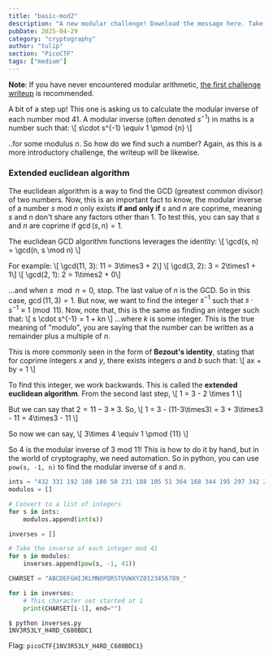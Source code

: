 ```yaml
---
title: "basic-mod2"
description: "A new modular challenge! Download the message here. Take each number mod 41 and find the modular inverse for the result. Then map to the following character set: 1-26 are the alphabet, 27-36 are the decimal digits, and 37 is an underscore. Wrap your decrypted message in the picoCTF flag format (i.e. picoCTF{decrypted_message})"
pubDate: 2025-04-29
category: "cryptography"
author: "tulip"
section: "PicoCTF"
tags: ["medium"]
---
```


**Note**: If you have never encountered modular arithmetic, [the first challenge writeup](/writeups/picoctf-basic-mod1) is recommended. 

A bit of a step up! This one is asking us to calculate the modular inverse of each number mod 41. A modular inverse (often denoted $s^{-1}$) in maths is a number such that:
\\[ s\cdot s^{-1} \equiv 1 \pmod {n} \\]

..for some modulus $n$. So how do we find such a number? Again, as this is a more introductory challenge, the writeup will be likewise.

### Extended euclidean algorithm
The euclidean algorithm is a way to find the GCD (greatest common divisor) of two numbers. Now, this is an important fact to know, the modular inverse of a number $s$ mod $n$ only exists **if and only if** $s$ and $n$ are coprime, meaning $s$ and $n$ don't share any factors other than 1. To test this, you can say that $s$ and $n$ are coprime if $\gcd(s,n) = 1$. 

The euclidean GCD algorithm functions leverages the identity:
\\[ \gcd(s, n) = \gcd(n, s \mod n) \\]

For example:
\\[ \gcd(11, 3): 11 = 3\times3 + 2\\]
\\[ \gcd(3, 2): 3 = 2\times1 + 1\\]
\\[ \gcd(2, 1): 2 = 1\times2 + 0\\]

...and when $s \mod n = 0$, stop. The last value of $n$ is the GCD. So in this case, $\gcd(11,3) = 1$. But now, we want to find the integer $s^{-1}$ such that $s \cdot s^{-1} \equiv 1 \pmod{11}$. Now, note that, this is the same as finding an integer such that:
\\[ s \cdot s^{-1} = 1 + kn \\]
...where $k$ is some integer. This is the true meaning of "modulo", you are saying that the number can be written as a remainder plus a multiple of $n$. 

This is more commonly seen in the form of **Bezout's identity**, stating that for coprime integers $x$ and $y$, there exists integers $a$ and $b$ such that:
\\[ ax + by = 1 \\]

To find this integer, we work backwards. This is called the **extended euclidean algorithm**. From the second last step,
\\[ 1 = 3 - 2 \times 1 \\]

But we can say that $2 = 11 - 3 \times 3$. So,
\\[ 1 = 3 - (11-3\times3) = 3 + 3\times3 - 11 = 4\times3 - 11 \\]

So now we can say, 
\\[ 3\times 4 \equiv 1 \pmod {11} \\]

So $4$ is the modular inverse of $3$ mod $11$! This is how to do it by hand, but in the world of cryptography, we need automation. So in python, you can use `pow(s, -1, n)` to find the modular inverse of $s$ and $n$.

```py
ints = "432 331 192 108 180 50 231 188 105 51 364 168 344 195 297 342 292 198 448 62 236 342 63".split()
modulos = []

# Convert to a list of integers
for s in ints:
    modulos.append(int(s))

inverses = []

# Take the inverse of each integer mod 41
for s in modulos:
    inverses.append(pow(s, -1, 41))

CHARSET = "ABCDEFGHIJKLMNOPQRSTUVWXYZ0123456789_"

for i in inverses:
    # This character set started at 1
    print(CHARSET[i-1], end="")
```
```
$ python inverses.py
1NV3R53LY_H4RD_C680BDC1
```

Flag: `picoCTF{1NV3R53LY_H4RD_C680BDC1}`
